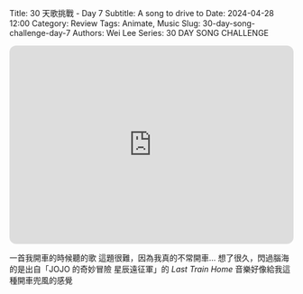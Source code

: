 Title: 30 天歌挑戰 - Day 7
Subtitle: A song to drive to
Date: 2024-04-28 12:00
Category: Review
Tags: Animate, Music
Slug: 30-day-song-challenge-day-7
Authors: Wei Lee
Series: 30 DAY SONG CHALLENGE

<iframe style="border-radius:12px" src="https://open.spotify.com/embed/track/0Rr5Lw09CzqcchhsH0Pmhs?utm_source=generator" width="100%" height="352" frameBorder="0" allowfullscreen="" allow="autoplay; clipboard-write; encrypted-media; fullscreen; picture-in-picture" loading="lazy"></iframe>

<!--more-->

一首我開車的時候聽的歌
這題很難，因為我真的不常開車...
想了很久，閃過腦海的是出自「JOJO 的奇妙冒險 星辰遠征軍」的 *Last Train Home*
音樂好像給我這種開車兜風的感覺
